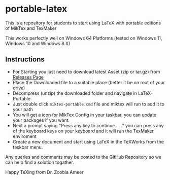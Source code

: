# portable-latex
This is a repository for students to start using LaTeX with portable editions of MikTex and TexMaker

This works perfectly well on Windows 64 Platforms (tested on Windows 11, Windows 10 and Windows 8.X)

## Instructions
- For Starting you just need to download latest Asset (zip or tar.gz) from [Releases Page](https://github.com/zoobiaameer/portable-latex/releases)
- Place the Downloaded file to a suitable place (better it be on root of your drive)
- Decompress (unzip) the downloaded folder and navigate in LaTeX-Portable
- Just double click `miktex-portable.cmd` file and miktex will run to add it to your path
- You will get a icon for MikTex Config in your taskbar, you can update your packages if you want.
- Next a prompt saying "Press any key to continue . . ." you can press any of the keyboard keys on your keyboard and it will run the TexMaker enviroment
- Create a new document and start using LaTeX in the TeXWorks from the taskbar menu.

Any queries and comments may be posted to the GitHub Repository so we can help find a solution togather.

Happy TeXing from Dr. Zoobia Ameer
